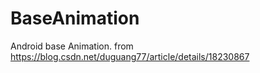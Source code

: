 # BaseAnimation
Android base Animation. from https://blog.csdn.net/duguang77/article/details/18230867
